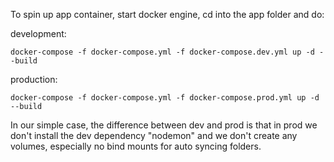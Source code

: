 To spin up app container, start docker engine, cd into the app folder and do:

development:

`docker-compose -f docker-compose.yml -f docker-compose.dev.yml up -d --build`

production:

`docker-compose -f docker-compose.yml -f docker-compose.prod.yml up -d --build`

In our simple case, the difference between dev and prod is that in prod we don't install the dev dependency "nodemon" and we don't create any volumes, especially no bind mounts for auto syncing folders.